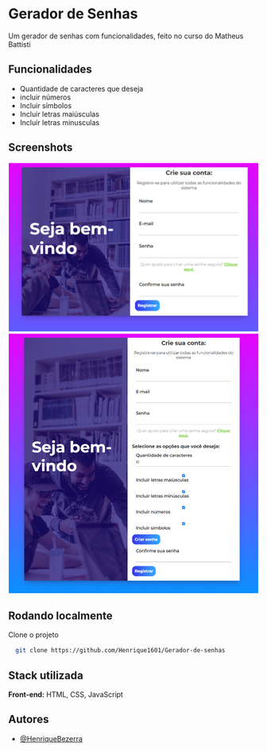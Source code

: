 
# Gerador de Senhas 
Um gerador de senhas com funcionalidades, feito no curso do Matheus Battisti

## Funcionalidades

- Quantidade de caracteres que deseja
- incluir números
- Incluir símbolos
- Incluir letras maiúsculas
- Incluir letras minusculas
  

## Screenshots

![App Screenshot](./img/little.png)
![App Screenshot](./img/image.png)

## Rodando localmente

Clone o projeto

```bash
  git clone https://github.com/Henrique1601/Gerador-de-senhas
```

## Stack utilizada

**Front-end:** HTML, CSS, JavaScript

## Autores

- [@HenriqueBezerra](https://github.com/Henrique1601)